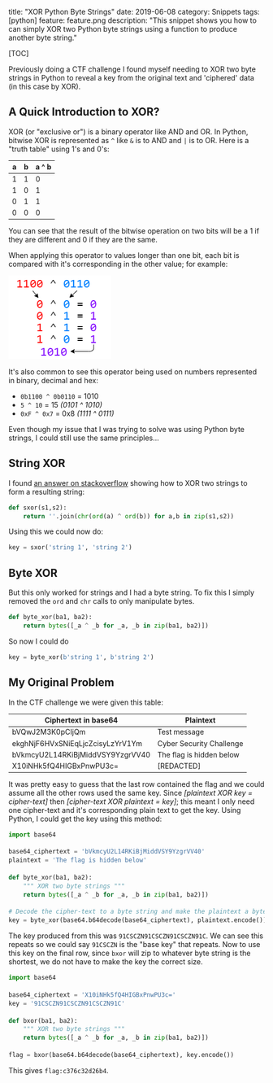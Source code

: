 title: "XOR Python Byte Strings"
date: 2019-06-08
category: Snippets
tags: [python]
feature: feature.png
description: "This snippet shows you how to can simply XOR two Python byte strings using a function to produce another byte string."

[TOC]

Previously doing a CTF challenge I found myself needing to XOR two byte strings in Python to reveal a key from the original text and 'ciphered' data (in this case by XOR).

## A Quick Introduction to XOR?
XOR (or "exclusive or") is a binary operator like AND and OR. In Python, bitwise XOR is represented as `^` like `&` is to AND and `|` is to OR. Here is a "truth table" using 1's and 0's:

| a | b | a ^ b |
|---|---|-------|
| 1 | 1 | 0     |
| 1 | 0 | 1     |
| 0 | 1 | 1     |
| 0 | 0 | 0     |

You can see that the result of the bitwise operation on two bits will be a 1 if they are different and 0 if they are the same. 

When applying this operator to values longer than one bit, each bit is compared with it's corresponding in the other value; for example:

![How to XOR Bits Demonstration](/posts/xor-python-byte-strings/example-xor-bits.png)

It's also common to see this operator being used on numbers represented in binary, decimal and hex:

- `0b1100 ^ 0b0110` = 1010
- `5 ^ 10` = 15 *(0101 ^ 1010)*
- `0xF ^ 0x7` = 0x8  *(1111 ^ 0111)*

Even though my issue that I was trying to solve was using Python byte strings, I could still use the same principles...

## String XOR

I found [an answer on stackoverflow](https://stackoverflow.com/a/2612730/) showing how to XOR two strings to form a resulting string:

```python
def sxor(s1,s2):    
    return ''.join(chr(ord(a) ^ ord(b)) for a,b in zip(s1,s2))
```

Using this we could now do:

```python
key = sxor('string 1', 'string 2')
```

## Byte XOR

But this only worked for strings and I had a byte string. To fix this I simply removed the `ord` and `chr` calls to only manipulate bytes.

```python
def byte_xor(ba1, ba2):
    return bytes([_a ^ _b for _a, _b in zip(ba1, ba2)])
```

So now I could do

```python
key = byte_xor(b'string 1', b'string 2')
```

## My Original Problem
In the CTF challenge we were given this table: 

| Ciphertext in base64             | Plaintext                |
|----------------------------------|--------------------------|
| bVQwJ2M3K0pCIjQm                 | Test message             |
| ekghNjF6HVxSNiEqLjcZcisyLzYrV1Ym | Cyber Security Challenge |
| bVkmcyU2L14RKiBjMiddVSY9YzgrVV40 | The flag is hidden below |
| X10iNHk5fQ4HIGBxPnwPU3c=         | [REDACTED]               |

It was pretty easy to guess that the last row contained the flag and we could assume all the other rows used the same key. Since *[plaintext XOR key = cipher-text]* then *[cipher-text XOR plaintext = key]*; this meant I only need one cipher-text and it's corresponding plain text to get the key. Using Python, I could get the key using this method:

```python
import base64

base64_ciphertext = 'bVkmcyU2L14RKiBjMiddVSY9YzgrVV40'
plaintext = 'The flag is hidden below'

def byte_xor(ba1, ba2):
    """ XOR two byte strings """
    return bytes([_a ^ _b for _a, _b in zip(ba1, ba2)])
    
# Decode the cipher-text to a byte string and make the plaintext a byte string
key = byte_xor(base64.b64decode(base64_ciphertext), plaintext.encode())
```

The key produced from this was `91CSCZN91CSCZN91CSCZN91C`. We can see this repeats so we could say `91CSCZN` is the "base key" that repeats. Now to use this key on the final row, since `bxor` will zip to whatever byte string is the shortest, we do not have to make the key the correct size.

```python
import base64

base64_ciphertext = 'X10iNHk5fQ4HIGBxPnwPU3c='
key = '91CSCZN91CSCZN91CSCZN91C'

def bxor(ba1, ba2):
    """ XOR two byte strings """
    return bytes([_a ^ _b for _a, _b in zip(ba1, ba2)])

flag = bxor(base64.b64decode(base64_ciphertext), key.encode())
```

This gives `flag:c376c32d26b4`.
